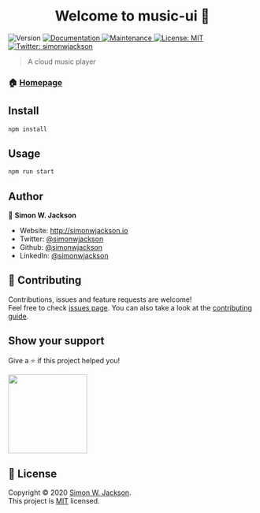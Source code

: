 <h1 align="center">Welcome to music-ui 👋</h1>
<p>
  <img alt="Version" src="https://img.shields.io/badge/version-1.0.0-blue.svg?cacheSeconds=2592000" />
  <a href="https://github.com/simonwjackson/music-ui#readme" target="_blank">
    <img alt="Documentation" src="https://img.shields.io/badge/documentation-yes-brightgreen.svg" />
  </a>
  <a href="https://github.com/simonwjackson/music-ui/graphs/commit-activity" target="_blank">
    <img alt="Maintenance" src="https://img.shields.io/badge/Maintained%3F-yes-green.svg" />
  </a>
  <a href="https://github.com/simonwjackson/music-ui/blob/master/LICENSE" target="_blank">
    <img alt="License: MIT" src="https://img.shields.io/github/license/simonwjackson/music-ui" />
  </a>
  <a href="https://twitter.com/simonwjackson" target="_blank">
    <img alt="Twitter: simonwjackson" src="https://img.shields.io/twitter/follow/simonwjackson.svg?style=social" />
  </a>
</p>

> A cloud music player

### 🏠 [Homepage](https://github.com/simonwjackson/music-ui#readme)

## Install

```sh
npm install
```

## Usage

```sh
npm run start
```

## Author

👤 **Simon W. Jackson**

* Website: http://simonwjackson.io
* Twitter: [@simonwjackson](https://twitter.com/simonwjackson)
* Github: [@simonwjackson](https://github.com/simonwjackson)
* LinkedIn: [@simonwjackson](https://linkedin.com/in/simonwjackson)

## 🤝 Contributing

Contributions, issues and feature requests are welcome!<br />Feel free to check [issues page](https://github.com/simonwjackson/music-ui/issues). You can also take a look at the [contributing guide](https://github.com/simonwjackson/music-ui/blob/master/CONTRIBUTING.md).

## Show your support

Give a ⭐️ if this project helped you!

<a href="https://www.patreon.com/simonwjackson">
  <img src="https://c5.patreon.com/external/logo/become_a_patron_button@2x.png" width="160">
</a>

## 📝 License

Copyright © 2020 [Simon W. Jackson](https://github.com/simonwjackson).<br />
This project is [MIT](https://github.com/simonwjackson/music-ui/blob/master/LICENSE) licensed.
